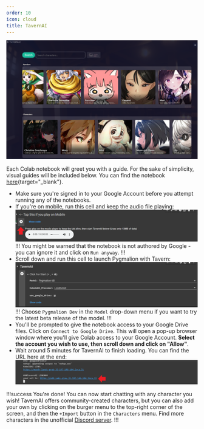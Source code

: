 ```yaml
---
order: 10
icon: cloud
title: TavernAI
---
```


![](/static/TavernAI.PNG)

Each Colab notebook will greet you with a guide. For the sake of simplicity, visual guides will be included below. You can find the notebook [here](https://colab.research.google.com/github/TavernAI/TavernAI/blob/main/colab/GPU.ipynb){target="_blank"}.

- Make sure you're signed in to your Google Account before you attempt running any of the notebooks.
- If you're on mobile, run this cell and keep the audio file playing:
![](/static/tavern-cloud.PNG)
!!!
You might be warned that the notebook is not authored by Google - you can ignore it and click on `Run anyway`.
!!!
- Scroll down and run this cell to launch Pygmalion with Tavern:
![](/static/tavern-cloud2.PNG)
!!!
Choose `Pygmalion Dev` in the `Model` drop-down menu if you want to try the latest beta release of the model.
!!!
- You'll be prompted to give the notebook access to your Google Drive files. Click on `Connect to Google Drive`. This will open a pop-up browser window where you'll give Colab access to your Google Account. **Select the account you wish to use, then scroll down and click on "Allow"**.
- Wait around 5 minutes for TavernAI to finish loading. You can find the URL here at the end:
![](/static/tavern-cloud3.PNG)

!!!success You're done!
You can now start chatting with any character you wish! TavernAI offers community-created characters, but you can also add your own by clicking on the burger menu to the top-right corner of the screen, and then the `+Import` button in the `Characters` menu. Find more characters in the unofficial [Discord server](https://discord.com/invite/pygmalionai).
!!!